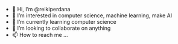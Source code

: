 - 👋 Hi, I’m @reikiperdana
- 👀 I’m interested in computer science, machine learning, make AI
- 🌱 I’m currently learning computer science
- 💞️ I’m looking to collaborate on anything
- 📫 How to reach me ...

<!---
reikiperdana/reikiperdana is a ✨ special ✨ repository because its `README.md` (this file) appears on your GitHub profile.
You can click the Preview link to take a look at your changes.
--->

